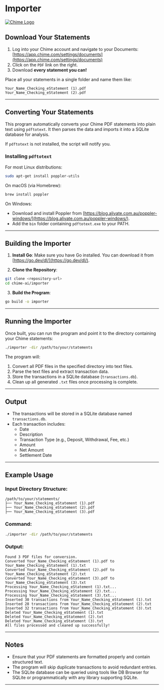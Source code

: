# Importer

[![Chime Logo](https://upload.wikimedia.org/wikipedia/commons/thumb/f/f6/Chime_company_logo.svg/2880px-Chime_company_logo.svg.png)](https://www.chime.com)

## Download Your Statements

1. Log into your Chime account and navigate to your Documents:
   [https://app.chime.com/settings/documents](https://app.chime.com/settings/documents)
2. Click on the `PDF` link on the right.
3. Download **every statement you can!**

Place all your statements in a single folder and name them like:

```text
Your_Name_Checking_eStatement (1).pdf
Your_Name_Checking_eStatement (2).pdf
```

---

## Converting Your Statements

This program automatically converts your Chime PDF statements into plain text using `pdftotext`. It then parses the data and imports it into a SQLite database for analysis.

If `pdftotext` is not installed, the script will notify you.

### Installing `pdftotext`

For most Linux distributions:
```bash
sudo apt-get install poppler-utils
```

On macOS (via Homebrew):
```bash
brew install poppler
```

On Windows:
- Download and install Poppler from [https://blog.alivate.com.au/poppler-windows/](https://blog.alivate.com.au/poppler-windows/).
- Add the `bin` folder containing `pdftotext.exe` to your PATH.

---

## Building the Importer

1. **Install Go**: Make sure you have Go installed. You can download it from [https://go.dev/dl/](https://go.dev/dl/).

2. **Clone the Repository**:
```bash
git clone <repository-url>
cd chime-ai/importer
```

3. **Build the Program**:
```bash
go build -o importer
```

---

## Running the Importer

Once built, you can run the program and point it to the directory containing your Chime statements:

```bash
./importer -dir /path/to/your/statements
```

The program will:

1. Convert all PDF files in the specified directory into text files.
2. Parse the text files and extract transaction data.
3. Store the transactions in a SQLite database (`transactions.db`).
4. Clean up all generated `.txt` files once processing is complete.

---

## Output

- The transactions will be stored in a SQLite database named `transactions.db`.
- Each transaction includes:
  - Date
  - Description
  - Transaction Type (e.g., Deposit, Withdrawal, Fee, etc.)
  - Amount
  - Net Amount
  - Settlement Date

---

## Example Usage

### Input Directory Structure:
```plaintext
/path/to/your/statements/
├── Your_Name_Checking_eStatement (1).pdf
├── Your_Name_Checking_eStatement (2).pdf
├── Your_Name_Checking_eStatement (3).pdf
```

### Command:
```bash
./importer -dir /path/to/your/statements
```

### Output:
```plaintext
Found 3 PDF files for conversion.
Converted Your_Name_Checking_eStatement (1).pdf to Your_Name_Checking_eStatement (1).txt
Converted Your_Name_Checking_eStatement (2).pdf to Your_Name_Checking_eStatement (2).txt
Converted Your_Name_Checking_eStatement (3).pdf to Your_Name_Checking_eStatement (3).txt
Processing Your_Name_Checking_eStatement (1).txt...
Processing Your_Name_Checking_eStatement (2).txt...
Processing Your_Name_Checking_eStatement (3).txt...
Inserted 30 transactions from Your_Name_Checking_eStatement (1).txt
Inserted 28 transactions from Your_Name_Checking_eStatement (2).txt
Inserted 32 transactions from Your_Name_Checking_eStatement (3).txt
Deleted Your_Name_Checking_eStatement (1).txt
Deleted Your_Name_Checking_eStatement (2).txt
Deleted Your_Name_Checking_eStatement (3).txt
All files processed and cleaned up successfully!
```

---

## Notes

- Ensure that your PDF statements are formatted properly and contain structured text.
- The program will skip duplicate transactions to avoid redundant entries.
- The SQLite database can be queried using tools like DB Browser for SQLite or programmatically with any library supporting SQLite.

---
